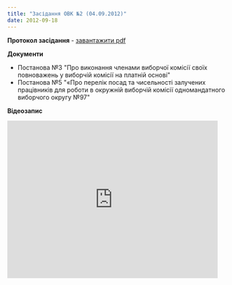 ```yaml
---
title: "Засідання ОВК №2 (04.09.2012)"
date: 2012-09-18
---
```


**Протокол засідання** - [завантажити pdf](https://mpz.brovary.org/wp-content/uploads/2012/11/OVK_02.pdf)

**Документи**

- Постанова №3 "Про виконання членами виборчої комісії своїх повноважень у виборчій комісії на платній основі"
- Постанова №5 "«Про перелік посад та чисельності залучених працівників для роботи в окружній виборчій комісії одномандатного виборчого округу №97"

**Відеозапис**

<iframe src="http://www.youtube.com/embed/yXhJ4xawiTs" frameborder="0" width="480" height="360"></iframe>
